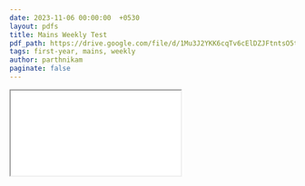 ```yaml
---
date: 2023-11-06 00:00:00  +0530
layout: pdfs
title: Mains Weekly Test
pdf_path: https://drive.google.com/file/d/1Mu3J2YKK6cqTv6cElDZJFtntsO5tzVLx/preview?usp=sharing
tags: first-year, mains, weekly
author: parthnikam
paginate: false
---
```


<iframe class="embed-pdf" src="{{ page.pdf_path }}#toolbar=0" seamless="seamless" scrolling="no" style="overflow:hidden"></iframe>
